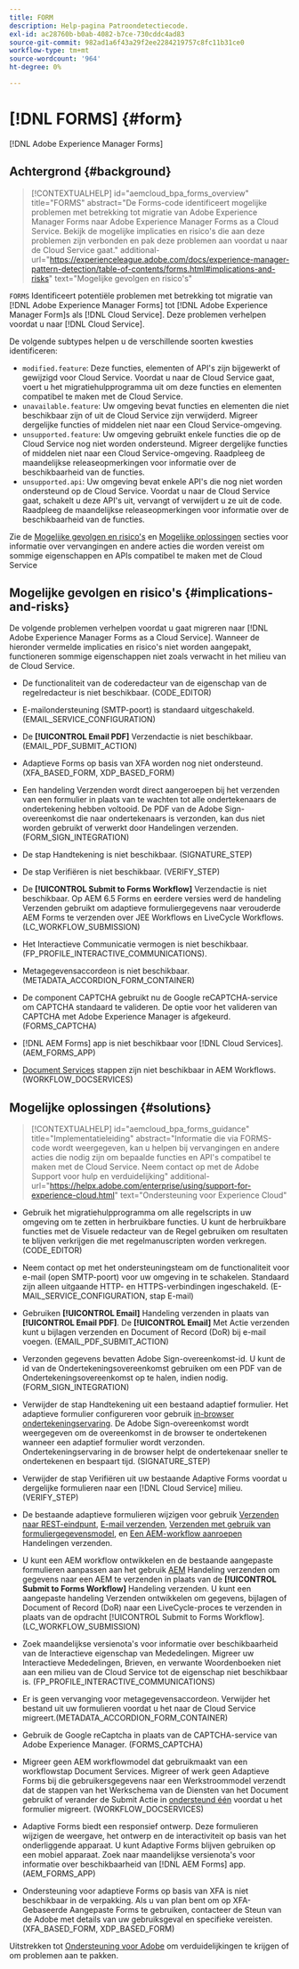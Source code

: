 ```yaml
---
title: FORM
description: Help-pagina Patroondetectiecode.
exl-id: ac28760b-b0ab-4082-b7ce-730cddc4ad83
source-git-commit: 982ad1a6f43a29f2ee2284219757c8fc11b31ce0
workflow-type: tm+mt
source-wordcount: '964'
ht-degree: 0%

---
```


# [!DNL FORMS] {#form}

[!DNL Adobe Experience Manager Forms]

## Achtergrond {#background}

>[!CONTEXTUALHELP]
>id="aemcloud_bpa_forms_overview"
>title="FORMS"
>abstract="De Forms-code identificeert mogelijke problemen met betrekking tot migratie van Adobe Experience Manager Forms naar Adobe Experience Manager Forms as a Cloud Service. Bekijk de mogelijke implicaties en risico&#39;s die aan deze problemen zijn verbonden en pak deze problemen aan voordat u naar de Cloud Service gaat."
>additional-url="https://experienceleague.adobe.com/docs/experience-manager-pattern-detection/table-of-contents/forms.html#implications-and-risks" text="Mogelijke gevolgen en risico&#39;s"

`FORMS` Identificeert potentiële problemen met betrekking tot migratie van [!DNL Adobe Experience Manager Forms] tot [!DNL Adobe Experience Manager Form]s als [!DNL Cloud Service]. Deze problemen verhelpen voordat u naar [!DNL Cloud Service].

De volgende subtypes helpen u de verschillende soorten kwesties identificeren:

* `modified.feature`: Deze functies, elementen of API&#39;s zijn bijgewerkt of gewijzigd voor Cloud Service. Voordat u naar de Cloud Service gaat, voert u het migratiehulpprogramma uit om deze functies en elementen compatibel te maken met de Cloud Service.
* `unavailable.feature`: Uw omgeving bevat functies en elementen die niet beschikbaar zijn of uit de Cloud Service zijn verwijderd. Migreer dergelijke functies of middelen niet naar een Cloud Service-omgeving.
* `unsupported.feature`: Uw omgeving gebruikt enkele functies die op de Cloud Service nog niet worden ondersteund. Migreer dergelijke functies of middelen niet naar een Cloud Service-omgeving. Raadpleeg de maandelijkse releaseopmerkingen voor informatie over de beschikbaarheid van de functies.
* `unsupported.api`: Uw omgeving bevat enkele API&#39;s die nog niet worden ondersteund op de Cloud Service. Voordat u naar de Cloud Service gaat, schakelt u deze API&#39;s uit, vervangt of verwijdert u ze uit de code. Raadpleeg de maandelijkse releaseopmerkingen voor informatie over de beschikbaarheid van de functies.

Zie de [Mogelijke gevolgen en risico&#39;s](#implications-and-risks) en [Mogelijke oplossingen](#solutions) secties voor informatie over vervangingen en andere acties die worden vereist om sommige eigenschappen en APIs compatibel te maken met de Cloud Service

## Mogelijke gevolgen en risico&#39;s {#implications-and-risks}

De volgende problemen verhelpen voordat u gaat migreren naar [!DNL Adobe Experience Manager Forms as a Cloud Service]. Wanneer de hieronder vermelde implicaties en risico&#39;s niet worden aangepakt, functioneren sommige eigenschappen niet zoals verwacht in het milieu van de Cloud Service.

* De functionaliteit van de coderedacteur van de eigenschap van de regelredacteur is niet beschikbaar. (CODE_EDITOR)

* E-mailondersteuning (SMTP-poort) is standaard uitgeschakeld. (EMAIL_SERVICE_CONFIGURATION)

* De **[!UICONTROL Email PDF]** Verzendactie is niet beschikbaar.(EMAIL_PDF_SUBMIT_ACTION)

* Adaptieve Forms op basis van XFA worden nog niet ondersteund. (XFA_BASED_FORM, XDP_BASED_FORM)

* Een handeling Verzenden wordt direct aangeroepen bij het verzenden van een formulier in plaats van te wachten tot alle ondertekenaars de ondertekening hebben voltooid. De PDF van de Adobe Sign-overeenkomst die naar ondertekenaars is verzonden, kan dus niet worden gebruikt of verwerkt door Handelingen verzenden. (FORM_SIGN_INTEGRATION)

* De stap Handtekening is niet beschikbaar. (SIGNATURE_STEP)

* De stap Verifiëren is niet beschikbaar. (VERIFY_STEP)

* De **[!UICONTROL Submit to Forms Workflow]** Verzendactie is niet beschikbaar. Op AEM 6.5 Forms en eerdere versies werd de handeling Verzenden gebruikt om adaptieve formuliergegevens naar verouderde AEM Forms te verzenden over JEE Workflows en LiveCycle Workflows. (LC_WORKFLOW_SUBMISSION)

* Het Interactieve Communicatie vermogen is niet beschikbaar.  (FP_PROFILE_INTERACTIVE_COMMUNICATIONS).

* Metagegevensaccordeon is niet beschikbaar. (METADATA_ACCORDION_FORM_CONTAINER)

* De component CAPTCHA gebruikt nu de Google reCAPTCHA-service om CAPTCHA standaard te valideren. De optie voor het valideren van CAPTCHA met Adobe Experience Manager is afgekeurd. (FORMS_CAPTCHA)

* [!DNL AEM Forms] app is niet beschikbaar voor [!DNL Cloud Services]. (AEM_FORMS_APP)

* [Document Services](https://experienceleague.adobe.com/docs/experience-manager-65/forms/install-aem-forms/osgi-installation/install-configure-document-services.html?lang=en#deployment-topology) stappen zijn niet beschikbaar in AEM Workflows. (WORKFLOW_DOCSERVICES)

## Mogelijke oplossingen {#solutions}

>[!CONTEXTUALHELP]
>id="aemcloud_bpa_forms_guidance"
>title="Implementatieleiding"
>abstract="Informatie die via FORMS-code wordt weergegeven, kan u helpen bij vervangingen en andere acties die nodig zijn om bepaalde functies en API&#39;s compatibel te maken met de Cloud Service. Neem contact op met de Adobe Support voor hulp en verduidelijking"
>additional-url="https://helpx.adobe.com/enterprise/using/support-for-experience-cloud.html" text="Ondersteuning voor Experience Cloud"

* Gebruik het migratiehulpprogramma om alle regelscripts in uw omgeving om te zetten in herbruikbare functies. U kunt de herbruikbare functies met de Visuele redacteur van de Regel gebruiken om resultaten te blijven verkrijgen die met regelmanuscripten worden verkregen. (CODE_EDITOR)

* Neem contact op met het ondersteuningsteam om de functionaliteit voor e-mail (open SMTP-poort) voor uw omgeving in te schakelen. Standaard zijn alleen uitgaande HTTP- en HTTPS-verbindingen ingeschakeld. (E-MAIL_SERVICE_CONFIGURATION, stap E-mail)

* Gebruiken **[!UICONTROL Email]** Handeling verzenden in plaats van **[!UICONTROL Email PDF]**. De **[!UICONTROL Email]** Met Actie verzenden kunt u bijlagen verzenden en Document of Record (DoR) bij e-mail voegen. (EMAIL_PDF_SUBMIT_ACTION)

* Verzonden gegevens bevatten Adobe Sign-overeenkomst-id. U kunt de id van de Ondertekeningsovereenkomst gebruiken om een PDF van de Ondertekeningsovereenkomst op te halen, indien nodig.  (FORM_SIGN_INTEGRATION)

* Verwijder de stap Handtekening uit een bestaand adaptief formulier. Het adaptieve formulier configureren voor gebruik [in-browser ondertekeningservaring](https://medium.com/adobetech/using-adobe-sign-to-e-sign-an-adaptive-form-heres-the-best-way-to-do-it-dc3e15f9b684). De Adobe Sign-overeenkomst wordt weergegeven om de overeenkomst in de browser te ondertekenen wanneer een adaptief formulier wordt verzonden. Ondertekeningservaring in de browser helpt de ondertekenaar sneller te ondertekenen en bespaart tijd. (SIGNATURE_STEP)

* Verwijder de stap Verifiëren uit uw bestaande Adaptive Forms voordat u dergelijke formulieren naar een [!DNL Cloud Service] milieu. (VERIFY_STEP)

* De bestaande adaptieve formulieren wijzigen voor gebruik [Verzenden naar REST-eindpunt](https://experienceleague.adobe.com/docs/experience-manager-forms-cloud-service/forms/create-an-adaptive-form/configure-submit-actions-and-metadata-submission/configuring-submit-actions.html#submit-to-rest-endpoint), [E-mail verzenden](https://experienceleague.adobe.com/docs/experience-manager-forms-cloud-service/forms/create-an-adaptive-form/configure-submit-actions-and-metadata-submission/configuring-submit-actions.html#send-email), [Verzenden met gebruik van formuliergegevensmodel](https://experienceleague.adobe.com/docs/experience-manager-forms-cloud-service/forms/create-an-adaptive-form/configure-submit-actions-and-metadata-submission/configuring-submit-actions.html#submit-using-form-data-model), en [Een AEM-workflow aanroepen](https://experienceleague.adobe.com/docs/experience-manager-forms-cloud-service/forms/create-an-adaptive-form/configure-submit-actions-and-metadata-submission/configuring-submit-actions.html#invoke-an-aem-workflow) Handelingen verzenden.

* U kunt een AEM workflow ontwikkelen en de bestaande aangepaste formulieren aanpassen aan het gebruik [AEM](https://experienceleague.adobe.com/docs/experience-manager-forms-cloud-service/forms/create-an-adaptive-form/configure-submit-actions-and-metadata-submission/configuring-submit-actions.html#invoke-an-aem-workflow) Handeling verzenden om gegevens naar een AEM te verzenden in plaats van de **[!UICONTROL Submit to Forms Workflow]** Handeling verzenden. U kunt een aangepaste handeling Verzenden ontwikkelen om gegevens, bijlagen of Document of Record (DoR) naar een LiveCycle-proces te verzenden in plaats van de opdracht [!UICONTROL Submit to Forms Workflow]. (LC_WORKFLOW_SUBMISSION)

* Zoek maandelijkse versienota&#39;s voor informatie over beschikbaarheid van de Interactieve eigenschap van Mededelingen. Migreer uw Interactieve Mededelingen, Brieven, en verwante Woordenboeken niet aan een milieu van de Cloud Service tot de eigenschap niet beschikbaar is. (FP_PROFILE_INTERACTIVE_COMMUNICATIONS)

* Er is geen vervanging voor metagegevensaccordeon. Verwijder het bestand uit uw formulieren voordat u het naar de Cloud Service migreert.(METADATA_ACCORDION_FORM_CONTAINER)

* Gebruik de Google reCaptcha in plaats van de CAPTCHA-service van Adobe Experience Manager. (FORMS_CAPTCHA)

* Migreer geen AEM workflowmodel dat gebruikmaakt van een workflowstap Document Services. Migreer of werk geen Adaptieve Forms bij die gebruikersgegevens naar een Werkstroommodel verzendt dat de stappen van het Werkschema van de Diensten van het Document gebruikt of verander de Submit Actie in [ondersteund één](https://experienceleague.adobe.com/docs/experience-manager-forms-cloud-service/forms/create-an-adaptive-form/configure-submit-actions-and-metadata-submission/configuring-submit-actions.html) voordat u het formulier migreert. (WORKFLOW_DOCSERVICES)

* Adaptive Forms biedt een responsief ontwerp. Deze formulieren wijzigen de weergave, het ontwerp en de interactiviteit op basis van het onderliggende apparaat. U kunt Adaptive Forms blijven gebruiken op een mobiel apparaat. Zoek naar maandelijkse versienota&#39;s voor informatie over beschikbaarheid van [!DNL AEM Forms] app. (AEM_FORMS_APP)

* Ondersteuning voor adaptieve Forms op basis van XFA is niet beschikbaar in de verpakking. Als u van plan bent om op XFA-Gebaseerde Aangepaste Forms te gebruiken, contacteer de Steun van de Adobe met details van uw gebruiksgeval en specifieke vereisten.(XFA_BASED_FORM, XDP_BASED_FORM)

Uitstrekken tot [Ondersteuning voor Adobe](https://helpx.adobe.com/enterprise/using/support-for-experience-cloud.html) om verduidelijkingen te krijgen of om problemen aan te pakken.
